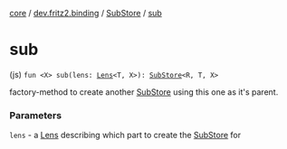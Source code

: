 [core](../../index.md) / [dev.fritz2.binding](../index.md) / [SubStore](index.md) / [sub](./sub.md)

# sub

(js) `fun <X> sub(lens: `[`Lens`](../../dev.fritz2.lenses/-lens/index.md)`<T, X>): `[`SubStore`](index.md)`<R, T, X>`

factory-method to create another [SubStore](index.md) using this one as it's parent.

### Parameters

`lens` - a [Lens](../../dev.fritz2.lenses/-lens/index.md#dev.fritz2.lenses.Lens) describing which part to create the [SubStore](index.md) for
